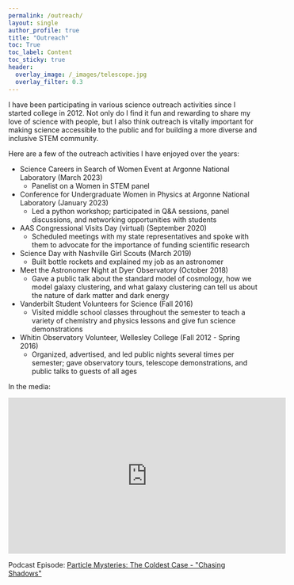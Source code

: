 ```yaml
---
permalink: /outreach/
layout: single
author_profile: true
title: "Outreach"
toc: True
toc_label: Content
toc_sticky: true
header:
  overlay_image: /_images/telescope.jpg
  overlay_filter: 0.3
---
```


I have been participating in various science outreach activities since I started college in 2012. Not only do I find it fun and rewarding to share my love of science with people, but I also think outreach is vitally important for making science accessible to the public and for building a more diverse and inclusive STEM community.

Here are a few of the outreach activities I have enjoyed over the years:
* Science Careers in Search of Women Event at Argonne National Laboratory (March 2023)
  * Panelist on a Women in STEM panel
* Conference for Undergraduate Women in Physics at Argonne National Laboratory (January 2023)
  * Led a python workshop; participated in Q&A sessions, panel discussions, and networking opportunities with students  
* AAS Congressional Visits Day (virtual) (September 2020)
  * Scheduled meetings with my state representatives and spoke with them to advocate for the importance of funding scientific research
* Science Day with Nashville Girl Scouts (March 2019)
  * Built bottle rockets and explained my job as an astronomer 
* Meet the Astronomer Night at Dyer Observatory (October 2018)
  * Gave a public talk about the standard model of cosmology, how we model galaxy clustering, and what galaxy clustering can tell us about the nature of dark matter and dark energy
* Vanderbilt Student Volunteers for Science (Fall 2016)
  * Visited middle school classes throughout the semester to teach a variety of chemistry and physics lessons and give fun science demonstrations
* Whitin Observatory Volunteer, Wellesley College (Fall 2012 - Spring 2016)
  * Organized, advertised, and led public nights several times per semester; gave observatory tours, telescope demonstrations, and public talks to guests of all ages


In the media:
<iframe width="560" height="315" src="https://www.youtube.com/embed/gPJeqmQtc_M?si=92EmhgkaKgNcKQIg" title="YouTube video player" frameborder="0" allow="accelerometer; autoplay; clipboard-write; encrypted-media; gyroscope; picture-in-picture; web-share" referrerpolicy="strict-origin-when-cross-origin" allowfullscreen></iframe>


Podcast Episode: [Particle Mysteries: The Coldest Case - "Chasing Shadows"](https://www.interactions.org/dark-matter-day/podcast)



